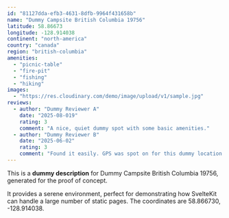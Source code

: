 ```yaml
---
id: "81127dda-efb3-4631-8dfb-9964f431658b"
name: "Dummy Campsite British Columbia 19756"
latitude: 58.86673
longitude: -128.914038
continent: "north-america"
country: "canada"
region: "british-columbia"
amenities:
  - "picnic-table"
  - "fire-pit"
  - "fishing"
  - "hiking"
images:
  - "https://res.cloudinary.com/demo/image/upload/v1/sample.jpg"
reviews:
  - author: "Dummy Reviewer A"
    date: "2025-08-019"
    rating: 3
    comment: "A nice, quiet dummy spot with some basic amenities."
  - author: "Dummy Reviewer B"
    date: "2025-06-02"
    rating: 3
    comment: "Found it easily. GPS was spot on for this dummy location."
---
```


This is a **dummy description** for Dummy Campsite British Columbia 19756, generated for the proof of concept.

It provides a serene environment, perfect for demonstrating how SvelteKit can handle a large number of static pages. The coordinates are 58.866730, -128.914038.
